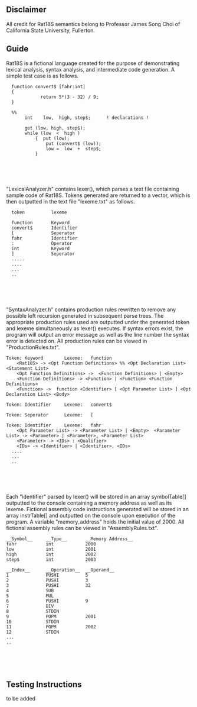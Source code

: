 ## Disclaimer
All credit for Rat18S semantics belong to Professor James Song Choi of California State University, Fullerton.

## Guide
Rat18S is a fictional language created for the purpose of demonstrating lexical analysis, syntax analysis, and intermediate code generation. A simple test case is as follows.


      function convert$ [fahr:int]
      {
                 return 5*(3 - 32) / 9;
      }

      %%
           int    low,  high, step$;      ! declarations !

           get (low, high, step$);
           while (low  <  high )  
               {  put (low);
                   put (convert$ (low));
                   low =  low  +  step$;
               } 


<br/>
<br/>
<br/>


"LexicalAnalyzer.h" contains lexer(), which parses a text file containing sample code of Rat18S. Tokens generated are returned to a vector, which is then outputted in the text file "lexeme.txt" as follows.

      token          lexeme

      function       Keyword
      convert$       Identifier
      [              Seperator
      fahr           Identifier
      :              Operator
      int            Keyword
      ]              Seperator
      .....
      ....
      ...
      ..
     
<br/>
<br/>
<br/>


"SyntaxAnalyzer.h" contains production rules rewritten to remove any possible left recursion generated in subsequent parse trees. The appropriate production rules used are outputted under the generated token and lexeme simultaneously as lexer() executes. If syntax errors exist, the program will output an error message as well as the line number the syntax error is detected on. All production rules can be viewed in "ProductionRules.txt".

	Token: Keyword        Lexeme:   function            
		<Rat18S> -> <Opt Function Definitions> %% <Opt Declaration List> <Statement List> 
		<Opt Function Definitions> ->  <Function Definitions> | <Empty>
		<Function Definitions> -> <Function> | <Function> <Function Definitions>
		<Function> ->  function <Identifier> [ <Opt Parameter List> ] <Opt Declaration List> <Body>

	Token: Identifier     Lexeme:   convert$            

	Token: Seperator      Lexeme:   [                   

	Token: Identifier     Lexeme:   fahr                
		<Opt Parameter List> -> <Parameter List> | <Empty>	<Parameter List> -> <Parameter> | <Parameter>, <Parameter List>
		<Parameter> -> <IDs> : <Qualifier> 
		<IDs> -> <Identifier> | <Identifier>, <IDs>
      ....
      ...
      ..
     
<br/>
<br/>
<br/>
     
Each "identifier" parsed by lexer() will be stored in an array symbolTable[] outputted to the console containing a memory address as well as its lexeme. Fictional assembly code instructions generated will be stored in an array instrTable[] and outputted on the console upon execution of the program. A variable "memory_address" holds the initial value of 2000. All fictional assembly rules can be viewed in "AssemblyRules.txt".


	__Symbol__     __Type__       __Memory Address__
	fahr           int            2000
	low            int            2001
	high           int            2002
	step$          int            2003

	__Index__      __Operation__  __Operand__
	1              PUSHI          5
	2              PUSHI          3
	3              PUSHI          32
	4              SUB            
	5              MUL            
	6              PUSHI          9
	7              DIV            
	8              STDIN          
	9              POPM           2001
	10             STDIN          
	11             POPM           2002
	12             STDIN          
	...
	..

<br/>
<br/>
<br/>

	
## Testing Instructions

to be added
